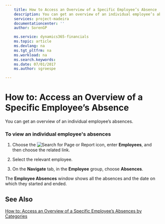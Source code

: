 ```yaml
---
    title: How to Access an Overview of a Specific Employee’s Absence | Microsoft Docs
    description: You can get an overview of an individual employee’s absences.
    services: project-madeira
    documentationcenter: ''
    author: SorenGP

    ms.service: dynamics365-financials
    ms.topic: article
    ms.devlang: na
    ms.tgt_pltfrm: na
    ms.workload: na
    ms.search.keywords:
    ms.date: 07/01/2017
    ms.author: sgroespe

---
```

# How to: Access an Overview of a Specific Employee’s Absence
You can get an overview of an individual employee’s absences.  
  
### To view an individual employee's absences  
  
1.  Choose the ![Search for Page or Report](media/ui-search/search_small.png "Search for Page or Report icon") icon, enter **Employees**, and then choose the related link.  
  
2.  Select the relevant employee.  
  
3.  On the **Navigate** tab, in the **Employee** group, choose **Absences**.  
  
 The **Employee Absences** window shows all the absences and the date on which they started and ended.  
  
## See Also  
 [How to: Access an Overview of a Specific Employee’s Absences by Categories](../how-to-access-an-overview-of-a-specific-employee’s-absences-by-categories.md)